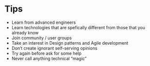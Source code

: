 # Tips

- Learn from advanced engineers
 - Learn technologies that are spefically different from those that you already know
 - Join community / user groups
 - Take an interest in Design patterns and Agile development
 - Don’t create ignorant self-serving opinions
 - Try again before ask for some help
 - Never call anything technical “magic”
